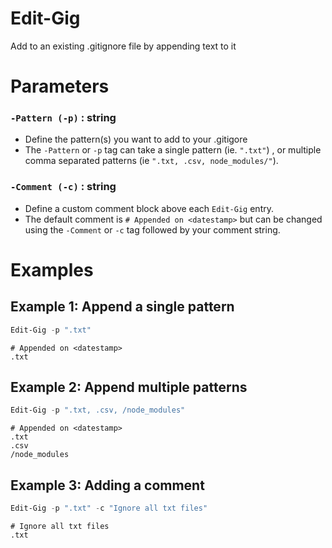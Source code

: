# Edit-Gig
Add to an existing .gitignore file by appending text to it

# Parameters
### `-Pattern (-p)` : string
- Define the pattern(s) you want to add to your .gitigore
- The `-Pattern` or `-p` tag can take a single pattern (ie. `".txt"`) , or multiple comma separated patterns (ie `".txt, .csv, node_modules/"`).

### `-Comment (-c)` : string
- Define a custom comment block above each `Edit-Gig` entry.
- The default comment is `# Appended on <datestamp>` but can be changed using the `-Comment` or `-c` tag followed by your comment string.

# Examples
## Example 1: Append a single pattern
```PowerShell
Edit-Gig -p ".txt"
```
```
# Appended on <datestamp>
.txt
```

## Example 2: Append multiple patterns
```PowerShell
Edit-Gig -p ".txt, .csv, /node_modules"
```
```
# Appended on <datestamp>
.txt
.csv
/node_modules
```

## Example 3: Adding a comment
```PowerShell
Edit-Gig -p ".txt" -c "Ignore all txt files"
```
```
# Ignore all txt files
.txt
```
